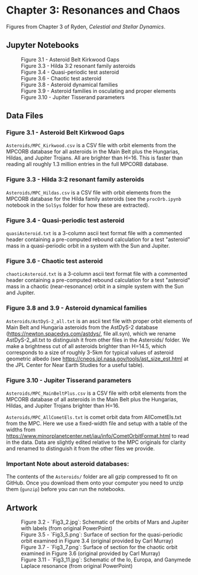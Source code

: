 # Chapter 3: Resonances and Chaos

Figures from Chapter 3 of Ryden, *Celestial and Stellar Dynamics*.

## Jupyter Notebooks

<dl>
    <dd>Figure 3.1 - Asteroid Belt Kirkwood Gaps
    <dd>Figure 3.3 - Hilda 3:2 resonant family asteroids
    <dd>Figure 3.4 - Quasi-periodic test asteroid
    <dd>Figure 3.6 - Chaotic test asteroid
    <dd>Figure 3.8 - Asteroid dynamical families
    <dd>Figure 3.9 - Asteroid families in osculating and proper elements 
    <dd>Figure 3.10 - Jupiter Tisserand parameters
</dl>

## Data Files

### Figure 3.1 - Asteroid Belt Kirkwood Gaps

`Asteroids/MPC_Kirkwood.csv` is a CSV file with orbit elements from the MPCORB database for all asteroids in the Main Belt plus the 
Hungarias, Hildas, and Jupiter Trojans. All are brighter than H=16. This is faster than reading all roughly 1.3 million entries in the full MPCORB database.

### Figure 3.3 - Hilda 3:2 resonant family asteroids

`Asteroids/MPC_Hildas.csv` is a CSV file with orbit elements from the MPCORB database for the Hilda family asteroids
(see the `procOrb.ipynb` notebook in the `SolSys` folder for how these are extracted).

### Figure 3.4 - Quasi-periodic test asteroid

`quasiAsteroid.txt` is a 3-column ascii text format file with a commented header containing a pre-computed rebound calculation for a test "asteroid" mass
in a quasi-periodic orbit in a system with the Sun and Jupiter.

### Figure 3.6 - Chaotic test asteroid

`chaoticAsteroid.txt` is a 3-column ascii text format file with a commented header containing a pre-computed rebound calculation for a test "asteroid" mass
in a chaotic (near-resonance) orbit in a simple system with the Sun and Jupiter.

### Figure 3.8 and 3.9 - Asteroid dynamical families 

`Asteroids/AstDyS-2_all.txt` is an ascii text file with proper orbit elements of Main Belt and Hungaria asteroids from the AstDyS-2 
database (https://newton.spacedys.com/astdys/, file all.syn), which we rename AstDyS-2_all.txt to distinguish it from other files in 
the Asteroids/ folder.  We make a brightness cut of all asteroids brighter than H=14.5, which corresponds to a size of roughly 3-5km 
for typical values of asteroid geometric albedo (see https://cneos.jpl.nasa.gov/tools/ast_size_est.html at the JPL Center for 
Near Earth Studies for a useful table).

### Figure 3.10 - Jupiter Tisserand parameters

`Asteroids/MPC_MainBeltPlus.csv` is a CSV file with orbit elements from the MPCORB database of all asteroids in the Main Belt
plus the Hungarias, Hildas, and Jupiter Trojans brighter than H=16.

`Asteroids/MPC_AllCometEls.txt` is comet orbit data from AllCometEls.txt from the MPC. Here we use a fixed-width file and setup
with a table of the widths from https://www.minorplanetcenter.net/iau/info/CometOrbitFormat.html to read in the data.  Data are
slightly edited relative to the MPC originals for clarity and renamed to distinguish it from the other files we provide.

### Important Note about asteroid databases:

The contents of the `Asteroids/` folder are all gzip compressed to fit on GitHub.  Once you download them onto your computer
you need to unzip them (`gunzip`) before you can run the notebooks.

## Artwork

<dl>
    <dd>Figure 3.2 - `Fig3_2.jpg`: Schematic of the orbits of Mars and Jupiter with labels (from original PowerPoint)
    <dd>Figure 3.5 - `Fig3_5.png`: Surface of section for the quasi-periodic orbit examined in Figure 3.4 (original provided by Carl Murray)
    <dd>Figure 3.7 - `Fig3_7.png`: Surface of section for the chaotic orbit examined in Figure 3.6 (original provided by Carl Murray)
    <dd>Figure 3.11 - `Fig3_11.jpg`: Schematic of the Io, Europa, and Ganymede Laplace resonance (from original PowerPoint)
</dl>


